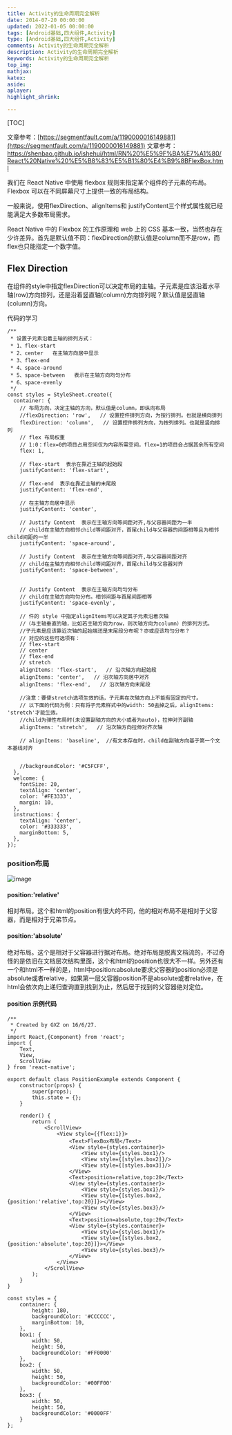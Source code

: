 ```yaml
---
title: Activity的生命周期完全解析
date: 2014-07-20 00:00:00
updated: 2022-01-05 00:00:00
tags: [Android基础,四大组件,Activity]
type: [Android基础,四大组件,Activity]
comments: Activity的生命周期完全解析
description: Activity的生命周期完全解析
keywords: Activity的生命周期完全解析
top_img:
mathjax:
katex:
aside:
aplayer:
highlight_shrink:

---
```


[TOC]



文章参考：[https://segmentfault.com/a/1190000016149881](https://segmentfault.com/a/1190000016149881)
文章参考：https://shenbao.github.io/ishehui/html/RN%20%E5%9F%BA%E7%A1%80/React%20Native%20%E5%B8%83%E5%B1%80%E4%B9%8BFlexBox.html


我们在 React Native 中使用 flexbox 规则来指定某个组件的子元素的布局。Flexbox 可以在不同屏幕尺寸上提供一致的布局结构。

一般来说，使用flexDirection、alignItems和 justifyContent三个样式属性就已经能满足大多数布局需求。

React Native 中的 Flexbox 的工作原理和 web 上的 CSS 基本一致，当然也存在少许差异。首先是默认值不同：flexDirection的默认值是column而不是row，而flex也只能指定一个数字值。


## Flex Direction

在组件的style中指定flexDirection可以决定布局的主轴。子元素是应该沿着水平轴(row)方向排列，还是沿着竖直轴(column)方向排列呢？默认值是竖直轴(column)方向。



代码的学习

```
/**
 * 设置子元素沿着主轴的排列方式：
 * 1、flex-start 
 * 2、center   在主轴方向居中显示
 * 3、flex-end
 * 4、space-around
 * 5、space-between   表示在主轴方向均匀分布
 * 6、space-evenly
 */
const styles = StyleSheet.create({
  container: {
    // 布局方向，决定主轴的方向，默认值是column，即纵向布局
    //flexDirection: 'row',   // 设置控件排列方向，为按行排列。也就是横向排列
    flexDirection: 'column',   // 设置控件排列方向，为按列排列。也就是竖向排列
    // flex 布局权重
    // 1:0：flex=0的项目占用空间仅为内容所需空间，flex=1的项目会占据其余所有空间
    flex: 1,
    
    // flex-start  表示在靠近主轴的起始段
    justifyContent: 'flex-start',

    // flex-end  表示在靠近主轴的末尾段
    justifyContent: 'flex-end',

    // 在主轴方向居中显示
    justifyContent: 'center',

    // Justify Content  表示在主轴方向等间距对齐,与父容器间距为一半
    // child在主轴方向相邻child等间距对齐，首尾child与父容器的间距相等且为相邻child间距的一半
    justifyContent: 'space-around',

    // Justify Content  表示在主轴方向等间距对齐,与父容器间距对齐
    // child在主轴方向相邻child等间距对齐，首尾child与父容器对齐
    justifyContent: 'space-between',


    // Justify Content  表示在主轴方向均匀分布
    // child在主轴方向均匀分布。相邻间距与首尾间距相等
    justifyContent: 'space-evenly',

    // 件的 style 中指定alignItems可以决定其子元素沿着次轴
    //（与主轴垂直的轴，比如若主轴方向为row，则次轴方向为column）的排列方式。
    //子元素是应该靠近次轴的起始端还是末尾段分布呢？亦或应该均匀分布？
    // 对应的这些可选项有：
    // flex-start    
    // center 
    // flex-end 
    // stretch   
    alignItems: 'flex-start',   // 沿次轴方向起始段
    alignItems: 'center',   // 沿次轴方向居中对齐
    alignItems: 'flex-end',   // 沿次轴方向末尾段

    //注意：要使stretch选项生效的话，子元素在次轴方向上不能有固定的尺寸。
    // 以下面的代码为例：只有将子元素样式中的width: 50去掉之后，alignItems: 'stretch'才能生效。
    //child为弹性布局时(未设置副轴方向的大小或者为auto)，拉伸对齐副轴
    alignItems: 'stretch',   // 沿次轴方向拉伸对齐次轴

    // alignItems: 'baseline',  //有文本存在时，child在副轴方向基于第一个文本基线对齐


    //backgroundColor: '#C5FCFF',
  },
  welcome: {
    fontSize: 20,
    textAlign: 'center',
    color: '#FE3333',
    margin: 10,
  },
  instructions: {
    textAlign: 'center',
    color: '#333333',
    marginBottom: 5,
  },
});

```
### position布局

![image](http://note.youdao.com/yws/res/42248/23CB6AD16E594427A114EC75107FADD6)

#### position:'relative'
相对布局。这个和html的position有很大的不同，他的相对布局不是相对于父容器，而是相对于兄弟节点。

#### position:'absolute'

绝对布局。这个是相对于父容器进行据对布局。绝对布局是脱离文档流的，不过奇怪的是依旧在文档层次结构里面，这个和html的position也很大不一样。另外还有一个和html不一样的是，html中position:absolute要求父容器的position必须是absolute或者relative，如果第一层父容器position不是absolute或者relative，在html会依次向上递归查询直到找到为止，然后居于找到的父容器绝对定位。


#### position 示例代码

```
/**
 * Created by GXZ on 16/6/27.
 */
import React,{Component} from 'react';
import {
    Text,
    View,
    ScrollView
} from 'react-native';

export default class PositionExample extends Component {
    constructor(props) {
        super(props);
        this.state = {};
    }

    render() {
        return (
            <ScrollView>
                <View style={{flex:1}}>
                    <Text>FlexBox布局</Text>
                    <View style={styles.container}>
                        <View style={styles.box1}/>
                        <View style={[styles.box2]}/>
                        <View style={[styles.box3]}/>
                    </View>
                    <Text>position=relative,top:20</Text>
                    <View style={styles.container}>
                        <View style={styles.box1}/>
                        <View style={[styles.box2,{position:'relative',top:20}]}></View>
                        <View style={styles.box3}/>
                    </View>
                    <Text>position=absolute,top:20</Text>
                    <View style={styles.container}>
                        <View style={styles.box1}/>
                        <View style={[styles.box2,{position:'absolute',top:20}]}></View>
                        <View style={styles.box3}/>
                    </View>
                </View>
            </ScrollView>
        );
    }
}

const styles = {
    container: {
        height: 180,
        backgroundColor: '#CCCCCC',
        marginBottom: 10,
    },
    box1: {
        width: 50,
        height: 50,
        backgroundColor: '#FF0000'
    },
    box2: {
        width: 50,
        height: 50,
        backgroundColor: '#00FF00'
    },
    box3: {
        width: 50,
        height: 50,
        backgroundColor: '#0000FF'
    }
};

```
